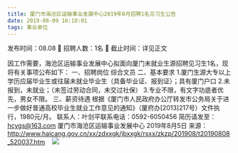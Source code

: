 ```yaml
---
title: 厦门市海沧区运输事业发展中心2019年8月招聘1名见习生公告
date: 2019-08-09 16:10:01
tags: 事业单位
---
```

发布时间：08.08   🌟   招聘人数：1名   🌈   截止时间：详见正文
<!-- more -->
因工作需要，海沧区运输事业发展中心拟面向厦门未就业生源招聘见习生1名，现将有关事项公布如下：
一、招聘岗位
综合文员
二、基本要求
1.厦门生源大专以上学历应届毕业生或往届未就业毕业生（具备毕业证、报到证）；具有厦门户口
2.未报到，未就业；（未签过劳动合同，未交过社保）
3.专业不限，有文字功底者优先，男女不限。
三、薪资待遇
根据《厦门市人民政府办公厅转发市公务局关于进一步做好普通高校毕业生就业工作意见的通知》（厦府办[2013]217号）文件执行，1980元/月。
联系人：叶剑平联系电话：0592-6050456
简历请发至：hcygs@163.com
厦门市海沧区运输事业发展中心
2019年8月5日
来源：
http://www.haicang.gov.cn/xx/zdxxgk/jbxxgk/rsxx/zkzp/201908/t20190808_520037.htm
 
 ![](https://cdn.weiweiblog.cn/20181015134814.png)